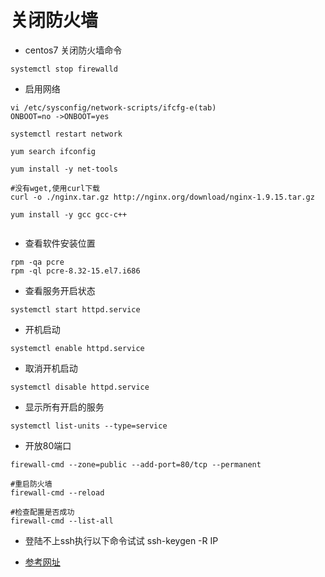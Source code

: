 # 关闭防火墙

* centos7 关闭防火墙命令

```
systemctl stop firewalld
```

* 启用网络
```
vi /etc/sysconfig/network-scripts/ifcfg-e(tab)
ONBOOT=no ->ONBOOT=yes

systemctl restart network

yum search ifconfig

yum install -y net-tools

#没有wget,使用curl下载
curl -o ./nginx.tar.gz http://nginx.org/download/nginx-1.9.15.tar.gz

yum install -y gcc gcc-c++


```

* 查看软件安装位置
```
rpm -qa pcre
rpm -ql pcre-8.32-15.el7.i686
```

* 查看服务开启状态
```
systemctl start httpd.service

```
* 开机启动
```
systemctl enable httpd.service

```
* 取消开机启动
```
systemctl disable httpd.service

```

* 显示所有开启的服务
```
systemctl list-units --type=service
```

* 开放80端口
```
firewall-cmd --zone=public --add-port=80/tcp --permanent

#重启防火墙
firewall-cmd --reload

#检查配置是否成功
firewall-cmd --list-all
```


* 登陆不上ssh执行以下命令试试
ssh-keygen -R IP

* [参考网址](http://www.centoscn.com/CentosServer/www/2015/0414/5183.html)